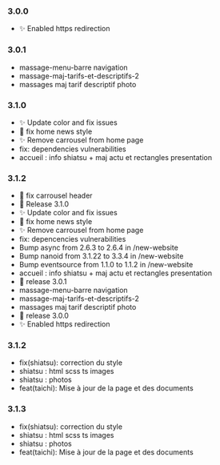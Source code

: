 
### 3.0.0
- :sparkles: Enabled https redirection

### 3.0.1
- massage-menu-barre navigation
- massage-maj-tarifs-et-descriptifs-2
- massages maj tarif descriptif photo

### 3.1.0

- :sparkles: Update color and fix issues
- :bug: fix home news style
- :sparkles: Remove carrousel from home page
- fix: dependencies vulnerabilities
- accueil : info shiatsu + maj actu et rectangles presentation 

### 3.1.2

- :bug: fix carrousel header
- :bookmark: Release 3.1.0
- :sparkles: Update color and fix issues
- :bug: fix home news style
- :sparkles: Remove carrousel from home page
- fix: depencencies vulnerabilities
- Bump async from 2.6.3 to 2.6.4 in /new-website
- Bump nanoid from 3.1.22 to 3.3.4 in /new-website
- Bump eventsource from 1.1.0 to 1.1.2 in /new-website
- accueil : info shiatsu + maj actu et rectangles presentation
- :bookmark: release 3.0.1
- massage-menu-barre navigation
- massage-maj-tarifs-et-descriptifs-2
- massages maj tarif descriptif photo
- :bookmark: release 3.0.0
- :sparkles: Enabled https redirection

### 3.1.2

- fix(shiatsu): correction du style
- shiatsu : html scss ts images
- shiatsu : photos
- feat(taichi): Mise à jour de la page et des documents

### 3.1.3

- fix(shiatsu): correction du style
- shiatsu : html scss ts images
- shiatsu : photos
- feat(taichi): Mise à jour de la page et des documents
